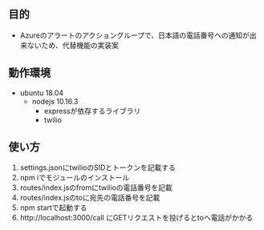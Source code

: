 ## 目的

- Azureのアラートのアクショングループで、日本語の電話番号への通知が出来ないため、代替機能の実装案

## 動作環境

- ubuntu 18.04
  - nodejs 10.16.3
    - expressが依存するライブラリ
    - twilio

## 使い方

1. settings.jsonにtwilioのSIDとトークンを記載する
2. npm iでモジュールのインストール
3. routes/index.jsのfromにtwilioの電話番号を記載
4. routes/index.jsのtoに宛先の電話番号を記載
5. npm startで起動する
6. http://localhost:3000/call にGETリクエストを投げるとtoへ電話がかかる
